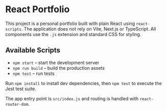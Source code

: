 # React Portfolio

This project is a personal portfolio built with plain React using `react-scripts`. The application does not rely on Vite, Next.js or TypeScript. All components use the `.js` extension and standard CSS for styling.

## Available Scripts

- `npm start` – start the development server
- `npm run build` – build the production assets
- `npm test` – run tests

Run `npm install` to install dev dependencies, then `npm test` to execute the Jest test suite.

The app entry point is `src/index.js` and routing is handled with `react-router-dom`.
